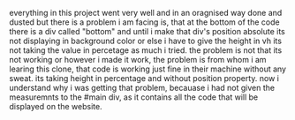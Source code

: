 everything in this project went very well and in an oragnised way done and dusted but there is a problem i am facing is, that at the bottom of the code there is a div called "bottom" and until i make that div's position absolute its not displaying in background color or else i have to give the height in vh its not taking the value in percetage as much i tried. the problem is not that its not working or however i made it work, the problem is from whom i am learing this clone, that code is working just fine in their machine without any sweat. its taking height in percentage and without position property.
now i understand why i was getting that problem, becauase i had not given the measuremnts to the #main div, as it contains all the code that will be displayed on the website.